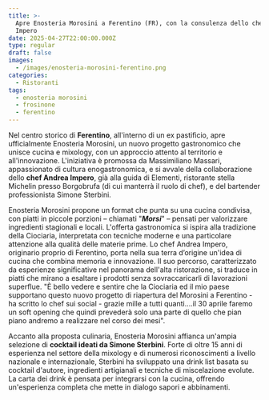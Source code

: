 ```yaml
---
title: >-
  Apre Enosteria Morosini a Ferentino (FR), con la consulenza dello chef Andrea
  Impero
date: 2025-04-27T22:00:00.000Z
type: regular
draft: false
images:
  - /images/enosteria-morosini-ferentino.png
categories:
  - Ristoranti
tags:
  - enosteria morosini
  - frosinone
  - ferentino
---
```


Nel centro storico di **Ferentino**, all'interno di un ex pastificio, apre ufficialmente Enosteria Morosini, un nuovo progetto gastronomico che unisce cucina e mixology, con un approccio attento al territorio e all'innovazione. L'iniziativa è promossa da Massimiliano Massari, appassionato di cultura enogastronomica, e si avvale della collaborazione dello **chef Andrea Impero**, già alla guida di Elementi, ristorante stella Michelin presso Borgobrufa (di cui manterrà il ruolo di chef), e del bartender professionista Simone Sterbini.

Enosteria Morosini propone un format che punta su una cucina condivisa, con piatti in piccole porzioni – chiamati "***Morsi***" – pensati per valorizzare ingredienti stagionali e locali. L'offerta gastronomica si ispira alla tradizione della Ciociaria, interpretata con tecniche moderne e una particolare attenzione alla qualità delle materie prime. Lo chef Andrea Impero, originario proprio di Ferentino, porta nella sua terra d’origine un'idea di cucina che combina memoria e innovazione. Il suo percorso, caratterizzato da esperienze significative nel panorama dell'alta ristorazione, si traduce in piatti che mirano a esaltare i prodotti senza sovraccaricarli di lavorazioni superflue. "È bello vedere e sentire che la Ciociaria ed il mio paese supportano questo nuovo progetto di riapertura del Morosini a Ferentino - ha scritto lo chef sui social - grazie mille a tutti quanti….il 30 aprile faremo un soft opening che quindi prevederà solo una parte di quello che pian piano andremo a realizzare nel corso dei mesi".

Accanto alla proposta culinaria, Enosteria Morosini affianca un'ampia selezione di **cocktail ideati da Simone Sterbini**. Forte di oltre 15 anni di esperienza nel settore della mixology e di numerosi riconoscimenti a livello nazionale e internazionale, Sterbini ha sviluppato una drink list basata su cocktail d'autore, ingredienti artigianali e tecniche di miscelazione evolute. La carta dei drink è pensata per integrarsi con la cucina, offrendo un'esperienza completa che mette in dialogo sapori e abbinamenti.

